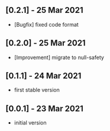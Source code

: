 ## [0.2.1] - 25 Mar 2021

* [Bugfix] fixed code format

## [0.2.0] - 25 Mar 2021

* [Improvement] migrate to null-safety

## [0.1.1] - 24 Mar 2021

* first stable version

## [0.0.1] - 23 Mar 2021

* initial version

